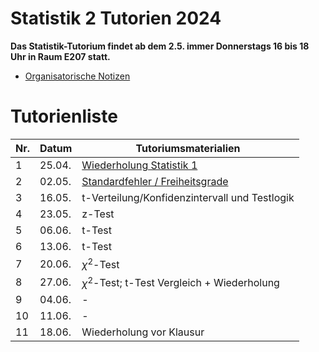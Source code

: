 # Statistik 2 Tutorien 2024

**Das Statistik-Tutorium findet ab dem 2.5. immer Donnerstags 16 bis 18 Uhr in Raum E207 statt.**

- [Organisatorische Notizen](0_Orga.md)

# Tutorienliste

| Nr.  | Datum  | Tutoriumsmaterialien                                                    |
| ---- | ------ | ------------------------------------------------------------------------|
| 1    | 25.04. | [Wiederholung Statistik 1](1_Wiederholung.md)                           |
| 2    | 02.05. | [Standardfehler / Freiheitsgrade](2_Standardfehler.md)   |
| 3    | 16.05. | t-Verteilung/Konfidenzintervall und Testlogik                           |
| 4    | 23.05. | z-Test                                                                  |
| 5    | 06.06. | t-Test                                                                  |
| 6    | 13.06. | t-Test                                                                  |
| 7    | 20.06. | $\chi^2$-Test                                                           |
| 8    | 27.06. | $\chi^2$-Test; t-Test Vergleich + Wiederholung                          |
| 9    | 04.06. | -                                                                       |
| 10   | 11.06. | -                                                                       |
| 11   | 18.06. | Wiederholung vor Klausur                                                |

